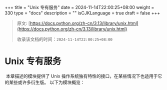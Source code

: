 +++
title = "Unix 专有服务"
date = 2024-11-14T22:00:25+08:00
weight = 330
type = "docs"
description = ""
isCJKLanguage = true
draft = false
+++

> 原文: [https://docs.python.org/zh-cn/3.13/library/unix.html](https://docs.python.org/zh-cn/3.13/library/unix.html)
>
> 收录该文档的时间：`2024-11-14T22:00:25+08:00`

# Unix 专有服务

​	本章描述的模块提供了 Unix 操作系统独有特性的接口，在某些情况下也适用于它的某些或许多衍生版。 以下为模块概览：

